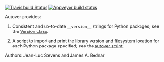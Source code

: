 [![Travis build Status](https://travis-ci.org/holoviz-dev/autover.svg?branch=main)](https://travis-ci.org/holoviz-dev/autover)
[![Appveyor build status](https://ci.appveyor.com/api/projects/status/s9nutfr6759kvipn/branch/main?svg=true)](https://ci.appveyor.com/project/pyviz/autover/branch/main)



Autover provides:

  1. Consistent and up-to-date `__version__` strings for Python
     packages; see the [Version
     class](https://github.com/ioam/autover/blob/main/autover/__init__.py).

  2. A script to import and print the library version and filesystem
     location for each Python package specified; see the [autover
     script](https://github.com/ioam/autover/blob/main/scripts/autover).

Authors: Jean-Luc Stevens and James A. Bednar
